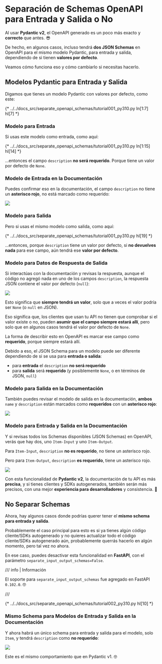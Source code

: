 # Separación de Schemas OpenAPI para Entrada y Salida o No

Al usar **Pydantic v2**, el OpenAPI generado es un poco más exacto y **correcto** que antes. 😎

De hecho, en algunos casos, incluso tendrá **dos JSON Schemas** en OpenAPI para el mismo modelo Pydantic, para entrada y salida, dependiendo de si tienen **valores por defecto**.

Veamos cómo funciona eso y cómo cambiarlo si necesitas hacerlo.

## Modelos Pydantic para Entrada y Salida

Digamos que tienes un modelo Pydantic con valores por defecto, como este:

{* ../../docs_src/separate_openapi_schemas/tutorial001_py310.py ln[1:7] hl[7] *}

### Modelo para Entrada

Si usas este modelo como entrada, como aquí:

{* ../../docs_src/separate_openapi_schemas/tutorial001_py310.py ln[1:15] hl[14] *}

...entonces el campo `description` **no será requerido**. Porque tiene un valor por defecto de `None`.

### Modelo de Entrada en la Documentación

Puedes confirmar eso en la documentación, el campo `description` no tiene un **asterisco rojo**, no está marcado como requerido:

<div class="screenshot">
<img src="/img/tutorial/separate-openapi-schemas/image01.png">
</div>

### Modelo para Salida

Pero si usas el mismo modelo como salida, como aquí:

{* ../../docs_src/separate_openapi_schemas/tutorial001_py310.py hl[19] *}

...entonces, porque `description` tiene un valor por defecto, si **no devuelves nada** para ese campo, aún tendrá ese **valor por defecto**.

### Modelo para Datos de Respuesta de Salida

Si interactúas con la documentación y revisas la respuesta, aunque el código no agregó nada en uno de los campos `description`, la respuesta JSON contiene el valor por defecto (`null`):

<div class="screenshot">
<img src="/img/tutorial/separate-openapi-schemas/image02.png">
</div>

Esto significa que **siempre tendrá un valor**, solo que a veces el valor podría ser `None` (o `null` en JSON).

Eso significa que, los clientes que usan tu API no tienen que comprobar si el valor existe o no, pueden **asumir que el campo siempre estará allí**, pero solo que en algunos casos tendrá el valor por defecto de `None`.

La forma de describir esto en OpenAPI es marcar ese campo como **requerido**, porque siempre estará allí.

Debido a eso, el JSON Schema para un modelo puede ser diferente dependiendo de si se usa para **entrada o salida**:

* para **entrada** el `description` **no será requerido**
* para **salida** será **requerido** (y posiblemente `None`, o en términos de JSON, `null`)

### Modelo para Salida en la Documentación

También puedes revisar el modelo de salida en la documentación, **ambos** `name` y `description` están marcados como **requeridos** con un **asterisco rojo**:

<div class="screenshot">
<img src="/img/tutorial/separate-openapi-schemas/image03.png">
</div>

### Modelo para Entrada y Salida en la Documentación

Y si revisas todos los Schemas disponibles (JSON Schemas) en OpenAPI, verás que hay dos, uno `Item-Input` y uno `Item-Output`.

Para `Item-Input`, `description` **no es requerido**, no tiene un asterisco rojo.

Pero para `Item-Output`, `description` **es requerido**, tiene un asterisco rojo.

<div class="screenshot">
<img src="/img/tutorial/separate-openapi-schemas/image04.png">
</div>

Con esta funcionalidad de **Pydantic v2**, la documentación de tu API es más **precisa**, y si tienes clientes y SDKs autogenerados, también serán más precisos, con una mejor **experiencia para desarrolladores** y consistencia. 🎉

## No Separar Schemas

Ahora, hay algunos casos donde podrías querer tener el **mismo schema para entrada y salida**.

Probablemente el caso principal para esto es si ya tienes algún código cliente/SDKs autogenerado y no quieres actualizar todo el código cliente/SDKs autogenerado aún, probablemente querrás hacerlo en algún momento, pero tal vez no ahora.

En ese caso, puedes desactivar esta funcionalidad en **FastAPI**, con el parámetro `separate_input_output_schemas=False`.

/// info | Información

El soporte para `separate_input_output_schemas` fue agregado en FastAPI `0.102.0`. 🤓

///

{* ../../docs_src/separate_openapi_schemas/tutorial002_py310.py hl[10] *}

### Mismo Schema para Modelos de Entrada y Salida en la Documentación

Y ahora habrá un único schema para entrada y salida para el modelo, solo `Item`, y tendrá `description` como **no requerido**:

<div class="screenshot">
<img src="/img/tutorial/separate_openapi_schemas/image05.png">
</div>

Este es el mismo comportamiento que en Pydantic v1. 🤓
